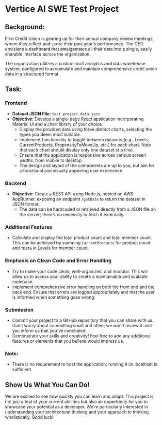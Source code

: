 # Vertice AI SWE Test Project

## Background:

First Credit Union is gearing up for their annual company review meetings, where they reflect and score their past year's performance. The CEO envisions a dashboard that amalgamates all their data into a single, easily sharable interface across the organization.

The organization utilizes a custom-built analytics and data warehouse system, configured to accumulate and maintain comprehensive credit union data in a structured format.

## Task:

### Frontend

- **Dataset JSON File:** `test_project_data.json`
- **Objective:** Develop a single-page React application incorporating Material UI and a chart library of your choice.
  - Display the provided data using three distinct charts, selecting the types you deem most suitable.
  - Implement functionality to toggle between datasets (e.g., Levels, CurrentProducts, PropensityToMoveUp, etc.) for each chart. Note that each chart should display only one dataset at a time.
  - Ensure that the application is responsive across various screen widths, from mobile to desktop.
  - The design and layout of the components are up to you, but aim for a functional and visually appealing user experience.

### Backend

- **Objective:** Create a REST API using Node.js, hosted on AWS AppRunner, exposing an endpoint `/getData` to return the dataset in JSON format.
  - The data can be hardcoded or retrieved directly from a JSON file on the server; there’s no necessity to fetch it externally.

### Additional Features

- Calculate and display the total product count and total member count. This can be achieved by summing `CurrentProducts` for product count and `YData` in Levels for member count.

### Emphasis on Clean Code and Error Handling

- Try to make your code clean, well-organized, and modular. This will allow us to assess your ability to create a maintainable and scalable codebase.
- Implement comprehensive error handling on both the front end and the back end. Ensure that errors are logged appropriately and that the user is informed when something goes wrong.

### Submission

- Commit your project to a GitHub repository that you can share with us. Don’t worry about committing small and often; we won’t review it until you inform us that you’ve concluded.
- Demonstrate your skills and creativity! Feel free to add any additional features or elements that you believe would impress us.

### Note:

- There is no requirement to host the application; running it on localhost is sufficient.

## Show Us What You Can Do!

We are excited to see how quickly you can learn and adapt. This project is not just a test of your current abilities but also an opportunity for you to showcase your potential as a developer. We're particularly interested in understanding your architectural thinking and your approach to thinking wholistically. Good luck!
